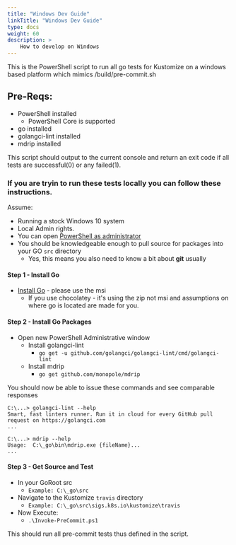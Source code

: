 ```yaml
---
title: "Windows Dev Guide"
linkTitle: "Windows Dev Guide"
type: docs
weight: 60
description: >
    How to develop on Windows
---
```


This is the PowerShell script to run all go tests for Kustomize on a windows based platform which mimics /build/pre-commit.sh

## Pre-Reqs:
  - PowerShell installed
    - PowerShell Core is supported
  - go installed
  - golangci-lint installed
  - mdrip installed

This script should output to the current console and return an exit code if all tests are successful(0) or any failed(1).

### If you are tryin to run these tests locally you can follow these instructions.

Assume: 
  - Running a stock Windows 10 system
  - Local Admin rights.
  - You can open [PowerShell as administrator](http://lmgtfy.com/?iie=1&q=How+to+open+powershell+as+administrator)
  - You should be knowledgeable enough to pull source for packages into your GO ```src``` directory
    -  Yes, this means you also need to know a bit about **git** usually


#### Step 1 - Install Go
  - [Install Go](https://golang.org/dl/) - please use the msi
    - If you use chocolatey - it's using the zip not msi and assumptions on where go is located are made for you.
#### Step 2 - Install Go Packages
  - Open new PowerShell Administrative window
    - Install golangci-lint
      - ```go get -u github.com/golangci/golangci-lint/cmd/golangci-lint```
    - Install mdrip
      - ```go get github.com/monopole/mdrip```

You should now be able to issue these commands and see comparable responses

```
C:\...> golangci-lint --help
Smart, fast linters runner. Run it in cloud for every GitHub pull request on https://golangci.com
...

C:\...> mdrip --help
Usage:  C:\_go\bin\mdrip.exe {fileName}...
...
```

#### Step 3 - Get Source and Test
- In your GoRoot src
  - ```Example: C:\_go\src```
- Navigate to the Kustomize `travis` directory
  - ```Example: C:\_go\src\sigs.k8s.io\kustomize\travis```
- Now Execute:
  - ```.\Invoke-PreCommit.ps1```

This should run all pre-commit tests thus defined in the script.
